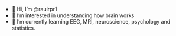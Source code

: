 - 👋 Hi, I’m @raulrpr1
- 👀 I’m interested in understanding how brain works
- 🌱 I’m currently learning EEG, MRI, neuroscience, psychology and statistics.

<!---
raulrpr1/raulrpr1 is a ✨ special ✨ repository because its `README.md` (this file) appears on your GitHub profile.
You can click the Preview link to take a look at your changes.
--->
